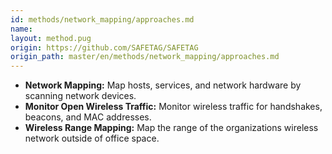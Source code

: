 ```yaml
---
id: methods/network_mapping/approaches.md
name: 
layout: method.pug
origin: https://github.com/SAFETAG/SAFETAG
origin_path: master/en/methods/network_mapping/approaches.md
---
```


* **Network Mapping:** Map hosts, services, and network hardware by scanning network devices.
* **Monitor Open Wireless Traffic:** Monitor wireless traffic for  handshakes, beacons, and MAC addresses.
* **Wireless Range Mapping:** Map the range of the organizations wireless network outside of office space.


